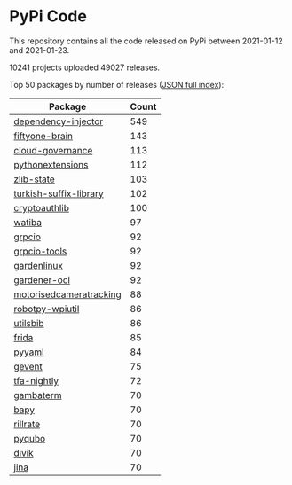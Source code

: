 # PyPi Code

This repository contains all the code released on PyPi between 2021-01-12 and 2021-01-23.

10241 projects uploaded 49027 releases. 

Top 50 packages by number of releases ([JSON full index](./index.json)):

| Package   | Count |
|-----------|-------|
| [dependency-injector](https://github.com/pypi-data/pypi-code-73/tree/import/dependency-injector) | 549 |
| [fiftyone-brain](https://github.com/pypi-data/pypi-code-73/tree/import/fiftyone-brain) | 143 |
| [cloud-governance](https://github.com/pypi-data/pypi-code-73/tree/import/cloud-governance) | 113 |
| [pythonextensions](https://github.com/pypi-data/pypi-code-73/tree/import/pythonextensions) | 112 |
| [zlib-state](https://github.com/pypi-data/pypi-code-73/tree/import/zlib-state) | 103 |
| [turkish-suffix-library](https://github.com/pypi-data/pypi-code-73/tree/import/turkish-suffix-library) | 102 |
| [cryptoauthlib](https://github.com/pypi-data/pypi-code-73/tree/import/cryptoauthlib) | 100 |
| [watiba](https://github.com/pypi-data/pypi-code-73/tree/import/watiba) | 97 |
| [grpcio](https://github.com/pypi-data/pypi-code-73/tree/import/grpcio) | 92 |
| [grpcio-tools](https://github.com/pypi-data/pypi-code-73/tree/import/grpcio-tools) | 92 |
| [gardenlinux](https://github.com/pypi-data/pypi-code-73/tree/import/gardenlinux) | 92 |
| [gardener-oci](https://github.com/pypi-data/pypi-code-73/tree/import/gardener-oci) | 92 |
| [motorisedcameratracking](https://github.com/pypi-data/pypi-code-73/tree/import/motorisedcameratracking) | 88 |
| [robotpy-wpiutil](https://github.com/pypi-data/pypi-code-73/tree/import/robotpy-wpiutil) | 86 |
| [utilsbib](https://github.com/pypi-data/pypi-code-73/tree/import/utilsbib) | 86 |
| [frida](https://github.com/pypi-data/pypi-code-73/tree/import/frida) | 85 |
| [pyyaml](https://github.com/pypi-data/pypi-code-73/tree/import/pyyaml) | 84 |
| [gevent](https://github.com/pypi-data/pypi-code-73/tree/import/gevent) | 75 |
| [tfa-nightly](https://github.com/pypi-data/pypi-code-73/tree/import/tfa-nightly) | 72 |
| [gambaterm](https://github.com/pypi-data/pypi-code-73/tree/import/gambaterm) | 70 |
| [bapy](https://github.com/pypi-data/pypi-code-73/tree/import/bapy) | 70 |
| [rillrate](https://github.com/pypi-data/pypi-code-73/tree/import/rillrate) | 70 |
| [pyqubo](https://github.com/pypi-data/pypi-code-73/tree/import/pyqubo) | 70 |
| [divik](https://github.com/pypi-data/pypi-code-73/tree/import/divik) | 70 |
| [jina](https://github.com/pypi-data/pypi-code-73/tree/import/jina) | 70 |
